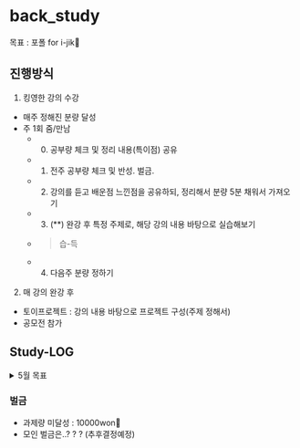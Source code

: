 # back_study

목표 : 포폴 for i-jik🌟

## 진행방식
1. 킹영한 강의 수강
  * 매주 정해진 분량 달성
  * 주 1회 줌/만남
    - 0. 공부량 체크 및 정리 내용(특이점) 공유
    - 1. 전주 공부량 체크 및 반성. 벌금.
    - 2. 강의를 듣고 배운점 느낀점을 공유하되, 정리해서 분량 5분 채워서 가져오기
    - 3. (**) 완강 후 특정 주제로, 해당 강의 내용 바탕으로 실습해보기
    - > 습-득
    - 4. 다음주 분량 정하기

2. 매 강의 완강 후
  * 토이프로젝트 : 강의 내용 바탕으로 프로젝트 구성(주제 정해서)
  * 공모전 참가

## Study-LOG
<details markdown="1">
<summary>5월 목표</summary>

* TOTAL : 스프링 핵심 원리 - 기본편
  - 세연 : 완강
  - 예희 : 400분

* 22/05/22 
  - 세연 : 66퍼 채워오기
  - 예희 : 200분 채워오기

* 22/05/29
  - 세연 : 100퍼 채워오기
  - 예희 : 400분 채워오기
</details>

### 벌금
  - 과제량 미달성 : 10000won💸
  - 모인 벌금은..? ? ? (추후결정예정)


